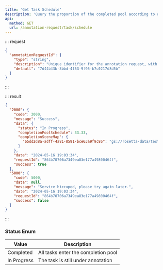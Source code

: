 ```yaml
---
title: 'Get Task Schedule'
description: 'Query the proportion of the completed pool according to ar.'
api:
  method: GET
  url: /annotation-request/task/schedule
---
```


::: request

```json [query]
{
  "annotationRequestId": {
    "type": "string",
    "description": "Unique identifier for the annotation request, with a maximum length of 255 bytes.",
    "default": "7d44b43b-3bbd-4f53-9f95-b7c0217d8d5b"
  }
}
```

:::

::: result

```json [responses]
{
  "2000": {
    "code": 2000,
    "message": "Success",
    "data": {
      "status": "In Progress",
      "completionPoolSchedule": 33.33,
      "completionSceneMap": {
        "65dd2d8a-adff-4a81-8591-bce63a9f9c86": "gs://rosetta-data/test AR009999/test007654/65dd2d8a-adff-4a81-8591-bce63a9f9c86.json"
      }
    },
    "date": "2024-05-16 19:03:34",
    "requestId": "864b70706a7349ea83e177a49800464f",
    "success": true
  },
  "5000": {
    "code": 5000,
    "data": null,
    "message": "Service hiccuped, please try again later.",
    "date": "2024-05-16 19:03:34",
    "requestId": "864b70706a7349ea83e177a49800464f",
    "success": false
  }
}
```

:::

### Status Enum

| Value       | Description                         |
| ----------- | ----------------------------------- |
| Completed   | All tasks enter the completion pool |
| In Progress | The task is still under annotation  |
